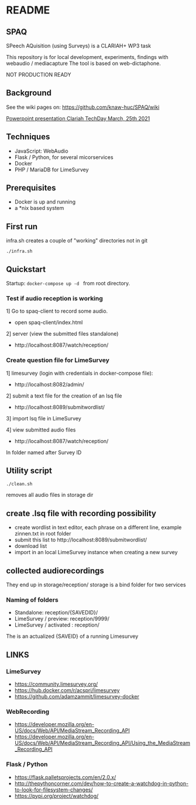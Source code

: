 # README 

## SPAQ

SPeech AQuisition (using Surveys) is a CLARIAH+ WP3 task

This repository is for local development, experiments, findings with webaudio / mediacapture
The tool is based on web-dictaphone.

NOT PRODUCTION READY

## Background 

See the wiki pages on:
https://github.com/knaw-huc/SPAQ/wiki


[Powerpoint presentation Clariah TechDay March, 25th 2021](
https://github.com/knaw-huc/SPAQ/wiki/files/HuC-DI-SD-CLP-WP3-SPAQ.pdf "techday presentation ")


## Techniques

- JavaScript: WebAudio
- Flask / Python, for several micorservices
- Docker
- PHP / MariaDB for LimeSurvey

## Prerequisites

* Docker is up and running
* a *nix based system

## First run

infra.sh creates a couple of "working" directories not in git

    ./infra.sh

## Quickstart

Startup:  ```docker-compose up -d ``` from root directory.

### Test if audio reception is working

1] Go to spaq-client to record some audio. 
*    open spaq-client/index.html    


2] server (view the submitted files standalone)

* http://localhost:8087/watch/reception/

### Create question file for LimeSurvey

1] limesurvey (login with credentials in docker-compose file):

* http://localhost:8082/admin/

2] submit a text file for the creation of an lsq file

* http://localhost:8089/submitwordlist/

3] import lsq file in LimeSurvey

4] view submitted audio files 

* http://localhost:8087/watch/reception/

In folder named after Survey ID

    
## Utility script

    
    ./clean.sh

removes all audio files in storage dir



## create .lsq file with recording possibility

- create wordlist in text editor, each phrase on a different line, example zinnen.txt in root folder
- submit this list to http://localhost:8089/submitwordlist/
- download list
- import in an local LimeSurvey instance when creating a new survey


## collected audiorecordings

They end up in storage/reception/
storage is a bind folder for two services

### Naming of folders

- Standalone: reception/{SAVEDID}/
- LimeSurvey / preview: reception/9999/
- LimeSurvey / activated : reception/<responseid>

The <responseid> is an actualized {SAVEID} of a running Limesurvey



## LINKS

### LimeSurvey

- https://community.limesurvey.org/
- https://hub.docker.com/r/acspri/limesurvey
- https://github.com/adamzammit/limesurvey-docker

### WebRecording

- https://developer.mozilla.org/en-US/docs/Web/API/MediaStream_Recording_API
- https://developer.mozilla.org/en-US/docs/Web/API/MediaStream_Recording_API/Using_the_MediaStream_Recording_API


### Flask / Python

- https://flask.palletsprojects.com/en/2.0.x/
- http://thepythoncorner.com/dev/how-to-create-a-watchdog-in-python-to-look-for-filesystem-changes/
- https://pypi.org/project/watchdog/



